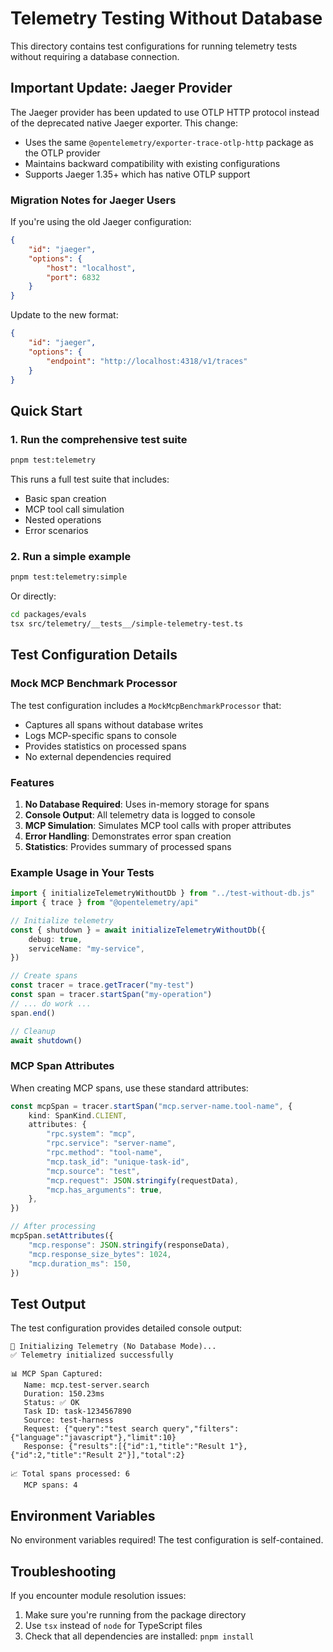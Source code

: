 # Telemetry Testing Without Database

This directory contains test configurations for running telemetry tests without requiring a database connection.

## Important Update: Jaeger Provider

The Jaeger provider has been updated to use OTLP HTTP protocol instead of the deprecated native Jaeger exporter. This change:

- Uses the same `@opentelemetry/exporter-trace-otlp-http` package as the OTLP provider
- Maintains backward compatibility with existing configurations
- Supports Jaeger 1.35+ which has native OTLP support

### Migration Notes for Jaeger Users

If you're using the old Jaeger configuration:

```json
{
	"id": "jaeger",
	"options": {
		"host": "localhost",
		"port": 6832
	}
}
```

Update to the new format:

```json
{
	"id": "jaeger",
	"options": {
		"endpoint": "http://localhost:4318/v1/traces"
	}
}
```

## Quick Start

### 1. Run the comprehensive test suite

```bash
pnpm test:telemetry
```

This runs a full test suite that includes:

- Basic span creation
- MCP tool call simulation
- Nested operations
- Error scenarios

### 2. Run a simple example

```bash
pnpm test:telemetry:simple
```

Or directly:

```bash
cd packages/evals
tsx src/telemetry/__tests__/simple-telemetry-test.ts
```

## Test Configuration Details

### Mock MCP Benchmark Processor

The test configuration includes a `MockMcpBenchmarkProcessor` that:

- Captures all spans without database writes
- Logs MCP-specific spans to console
- Provides statistics on processed spans
- No external dependencies required

### Features

1. **No Database Required**: Uses in-memory storage for spans
2. **Console Output**: All telemetry data is logged to console
3. **MCP Simulation**: Simulates MCP tool calls with proper attributes
4. **Error Handling**: Demonstrates error span creation
5. **Statistics**: Provides summary of processed spans

### Example Usage in Your Tests

```typescript
import { initializeTelemetryWithoutDb } from "../test-without-db.js"
import { trace } from "@opentelemetry/api"

// Initialize telemetry
const { shutdown } = await initializeTelemetryWithoutDb({
	debug: true,
	serviceName: "my-service",
})

// Create spans
const tracer = trace.getTracer("my-test")
const span = tracer.startSpan("my-operation")
// ... do work ...
span.end()

// Cleanup
await shutdown()
```

### MCP Span Attributes

When creating MCP spans, use these standard attributes:

```typescript
const mcpSpan = tracer.startSpan("mcp.server-name.tool-name", {
	kind: SpanKind.CLIENT,
	attributes: {
		"rpc.system": "mcp",
		"rpc.service": "server-name",
		"rpc.method": "tool-name",
		"mcp.task_id": "unique-task-id",
		"mcp.source": "test",
		"mcp.request": JSON.stringify(requestData),
		"mcp.has_arguments": true,
	},
})

// After processing
mcpSpan.setAttributes({
	"mcp.response": JSON.stringify(responseData),
	"mcp.response_size_bytes": 1024,
	"mcp.duration_ms": 150,
})
```

## Test Output

The test configuration provides detailed console output:

```
🚀 Initializing Telemetry (No Database Mode)...
✅ Telemetry initialized successfully

📊 MCP Span Captured:
   Name: mcp.test-server.search
   Duration: 150.23ms
   Status: ✅ OK
   Task ID: task-1234567890
   Source: test-harness
   Request: {"query":"test search query","filters":{"language":"javascript"},"limit":10}
   Response: {"results":[{"id":1,"title":"Result 1"},{"id":2,"title":"Result 2"}],"total":2}

📈 Total spans processed: 6
   MCP spans: 4
```

## Environment Variables

No environment variables required! The test configuration is self-contained.

## Troubleshooting

If you encounter module resolution issues:

1. Make sure you're running from the package directory
2. Use `tsx` instead of `node` for TypeScript files
3. Check that all dependencies are installed: `pnpm install`
